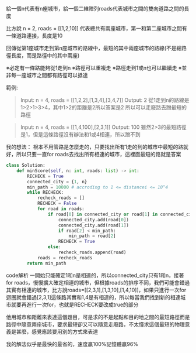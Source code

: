 給一個n代表有n座城市，給一個二維陣列roads代表城市之間的雙向道路之間的長度

比方說 n = 2, roads = [[1,2,10]] 
代表總共有兩座城市，第一和第二座城市之間有一條道路連接，長度是10

回傳從第1座城市走到第n座城市的路線中，最短的其中兩座城市的路線(不是總路徑長度，而是路徑中的其中兩座)

※必定有一條路能夠從1走到n
※路徑可以重複走
※路徑走到1或n也可以繼續走
※並非每一座城市之間都有路徑可以抵達

範例:
> Input: n = 4, roads = [[1,2,2],[1,3,4],[3,4,7]]
> Output: 2
從1走到n的路線是 1>2>1>3>4，其中1>2的距離是2所以答案是2
所以可以走廢路去蹭最短的路徑

> Input: n = 4, roads = [[1,4,100],[2,3,1]]
> Output: 100
雖然2>3的最短路徑是1，但是這條路徑沒有辦法和1或4相連，所以蹭不到

我的想法：
根本不用管路是怎麼走的，只要找出所有1走的到的城市中最短的路就好，所以只要一直for roads去找出所有相連的城市，這裡面最短的路就是答案
```python
class Solution:
    def minScore(self, n: int, roads: list) -> int:
        RECHECK = True
        connected_city = {1, n}
        min_path = 10000 # accroding to 1 <= distancei <= 10^4
        while RECHECK:
            recheck_roads = []
            RECHECK = False
            for road in roads:
                if road[0] in connected_city or road[1] in connected_city:
                    connected_city.add(road[0])
                    connected_city.add(road[1])
                    if road[2] < min_path:
                        min_path = road[2]
                    RECHECK = True
                else:
                    recheck_roads.append(road)
            roads = recheck_roads
        return min_path
```
code解析
一開始只能確定1和n是相連的，所以connected_city只有1和n，接著for roads，慢慢擴大確定相連的城市，但根據roads的排序不同，我們可能會錯過其實有相連的城市，比方說roads=[[2,3,1],[1,3,10],[1,4,10]]，如果只進行一次for迴圈就會錯過[2,3,1]這條路其實和1,4是有相連的，所以每當我們找到新的相連城市就要再進行一次for，也就是RECHECK要改成true的部分

他用城市和距離來表達這個題目，可是求的不是起點和目的地之間的最短路徑而是路徑中隨意兩座城市，要求最短卻又可以隨意走廢路，不太懂求這個最短的物理意義是甚麼，感覺應該要用別的方式來表達

我的解法似乎是最快的最省的，速度贏100%記憶體贏96%